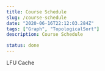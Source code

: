 ```yaml
---
title: Course Schedule
slug: /course-schedule
date: "2020-06-16T22:12:03.284Z"
tags: ["Graph", "TopologicalSort"]
description: Course Schedule

status: done
---
```


LFU Cache

